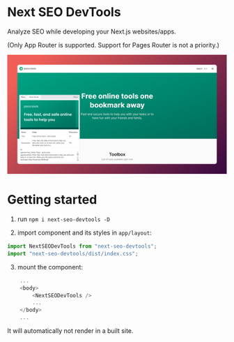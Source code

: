 # Next SEO DevTools

Analyze SEO while developing your Next.js websites/apps.

(Only App Router is supported. Support for Pages Router is not a priority.)

![Screenshot](./screenshot.png)

# Getting started

1. run `npm i next-seo-devtools -D`

2. import component and its styles in `app/layout`:

```js
import NextSEODevTools from "next-seo-devtools";
import "next-seo-devtools/dist/index.css";
```

3. mount the component:

```js
    ...
    <body>
        <NextSEODevTools />
        ...
    </body>
    ...
```

It will automatically not render in a built site.
